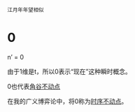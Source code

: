     江月年年望相似

# 0

n’ = 0

由于1维是t，所以0表示“现在”这种瞬时概念。

0也代表[角谷不动点](https://zh.wikipedia.org/wiki/%E4%B8%8D%E5%8A%A8%E7%82%B9%E5%AE%9A%E7%90%86)

在我的广义博弈论中，将0称为[时序不动点](https://www.zeusro.com/2025/08/22/zero/)。